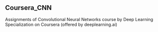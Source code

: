## Coursera_CNN
Assignments of Convolutional Neural Networks course by Deep Learning Specialization on Coursera (offered by deeplearning.ai)
